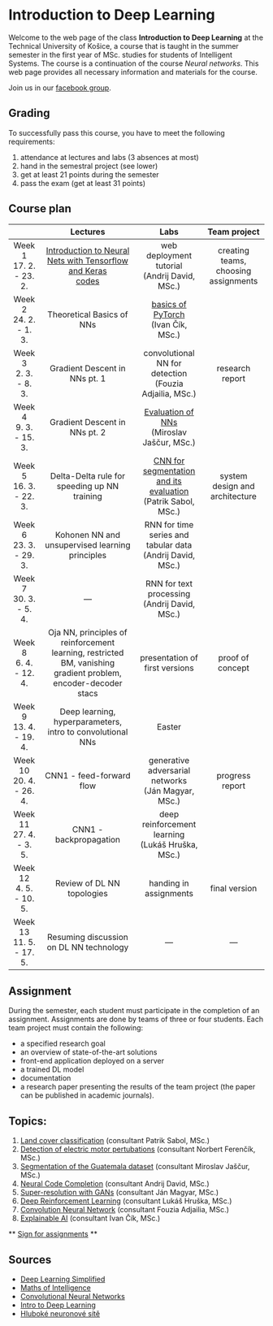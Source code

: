 # Introduction to Deep Learning

Welcome to the web page of the class **Introduction to Deep Learning** at the Technical University of Košice, a course that is taught in the summer semester in the first year of MSc. studies for students of Intelligent Systems. The course is a continuation of the course *Neural networks*. This web page provides all necessary information and materials for the course.

Join us in our [facebook group](https://www.facebook.com/groups/617872348947148/).

## Grading
To successfully pass this course, you have to meet the following requirements:

1. attendance at lectures and labs (3 absences at most)
2. hand in the semestral project (see lower)
3. get at least 21 points during the semester
4. pass the exam (get at least 31 points)

## Course plan
|                            | Lectures |                               Labs                              |             Team project             |
|:--------------------------:|:--------:|:---------------------------------------------------------------:|:------------------------------------:|
| Week 1<br>17. 2. - 23. 2.  | [Introduction to Neural Nets with Tensorflow and Keras](lectures/lecture01-tensorflow-and-keras.ipynb)<br>[codes](lectures/lecture01_codes.zip) |         web deployment tutorial<br>(Andrij David, MSc.)         | creating teams, choosing assignments |
| Week 2<br>24. 2. - 1. 3.   |    Theoretical Basics of NNs   |   [basics of PyTorch](<labs/02 - Pytorch.ipynb>)<br>(Ivan Čík, MSc.)  |                                      |
| Week 3<br>2. 3. - 8. 3.    |    Gradient Descent in NNs pt. 1   |    convolutional NN for detection<br>(Fouzia Adjailia, MSc.)    |            research report           |
| Week 4<br>9. 3. - 15. 3.   |    Gradient Descent in NNs pt. 2   |          [Evaluation of NNs](<labs/04 -DNN-evaluation.md>)<br>(Miroslav Jaščur, MSc.)          |                                      |
| Week 5<br>16. 3. - 22. 3.  |    Delta-Delta rule for speeding up NN training   | [CNN for segmentation and its evaluation](<labs/05 - Image-Segmentation-in-Deep-Learning_-Methods-and-Its-Evaluation.md>)<br>(Patrik Sabol, MSc.) |    system design and architecture    |
| Week 6<br>23. 3. - 29. 3.  |    Kohonen NN and unsupervised learning principles   |   RNN for time series and tabular data<br>(Andrij David, MSc.)  |                                      |
| Week 7<br>30. 3. - 5. 4.   |    —   |         RNN for text processing<br>(Andrij David, MSc.)         |                                      |
| Week 8<br>6. 4. - 12. 4.   |    Oja NN, principles of reinforcement learning, restricted BM, vanishing gradient problem, encoder-decoder stacs   |                  presentation of first versions                 |           proof of concept           |
| Week 9<br>13. 4. - 19. 4.  |    Deep learning, hyperparameters, intro to convolutional NNs   |                            Easter                               |                                      |
| Week 10<br>20. 4. - 26. 4. |    CNN1 - feed-forward flow   |     generative adversarial networks<br>(Ján Magyar, MSc.)       |            progress report           |
| Week 11<br>27. 4. - 3. 5.  |    CNN1 - backpropagation   |       deep reinforcement learning<br>(Lukáš Hruška, MSc.)       |                                      |
| Week 12<br>4. 5. - 10. 5.  |    Review of DL NN topologies   |                      handing in assignments                     |             final version            |
| Week 13<br>11. 5. - 17. 5. |    Resuming discussion on DL NN technology   |                                 —                               |                   —                  |

## Assignment
During the semester, each student must participate in the completion of an assignment. Assignments are done by teams of three or four students. Each team project must contain the following:

 - a specified research goal
 - an overview of state-of-the-art solutions
 - front-end application deployed on a server
 - a trained DL model
 - documentation
 - a research paper presenting the results of the team project (the paper can be published in academic journals).

## Topics:

1. [Land cover classification](assignments/land-cover-classification.md) (consultant Patrik Sabol, MSc.)
2. [Detection of electric motor pertubations](assignments/detection_of_electric_motor_pertubations.md)  (consultant Norbert Ferenčík, MSc.)
3. [Segmentation of the Guatemala dataset](assignments/guatemala_dataset.md) (consultant Miroslav Jaščur, MSc.)
4. [Neural Code Completion](assignments/Neural_Code_Completion.md) (consultant Andrij David, MSc.)
5. [Super-resolution with GANs](assignments/superresolution-with-gans.md) (consultant Ján Magyar, MSc.)
6. [Deep Reinforcement Learning](assignments/DRL.md) (consultant Lukáš Hruška, MSc.)
7. [Convolution Neural Network](assignments/CNN.md) (consultant Fouzia Adjailia, MSc.)
8. [Explainable AI](https://github.com/ianmagyar/dl-course/blob/master/assignments/XAI.md) (consultant Ivan Čík, MSc.)

** [Sign for assignments](https://docs.google.com/spreadsheets/d/1xv3biGtostsQoKTdZxai5tV_PauTdllpiw86H9qovCA/edit?usp=sharing) **

## Sources
 - [Deep Learning Simplified](https://www.youtube.com/watch?v=b99UVkWzYTQ&list=PLjJh1vlSEYgvGod9wWiydumYl8hOXixNu )
 - [Maths of Intelligence](https://www.youtube.com/watch?v=xRJCOz3AfYY&list=PL2-dafEMk2A7mu0bSksCGMJEmeddU_H4D)
 - [Convolutional Neural Networks](https://www.youtube.com/watch?v=ArPaAX_PhIs&list=PLkDaE6sCZn6Gl29AoE31iwdVwSG-KnDzF)
 - [Intro to Deep Learning](http://introtodeeplearning.com)
 - [Hluboké neuronové sítě](https://www.vutbr.cz/www_base/zav_prace_soubor_verejne.php?file_id=119294)
